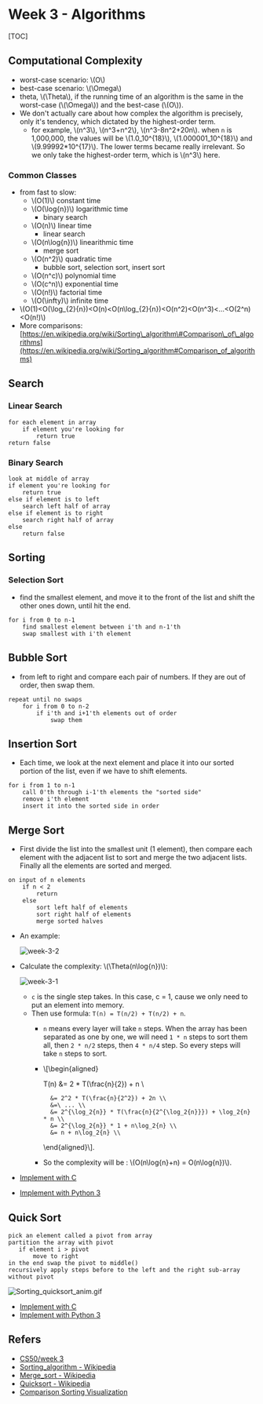 # Week 3 - Algorithms

\[TOC\]

## Computational Complexity

* worst-case scenario: \\(O\\)
* best-case scenario: \\(\Omega\\)
* theta, \\(\Theta\\), if the running time of an algorithm is the same in the worst-case \(\\(\Omega\\)\) and the best-case \(\\(O\\)\).
* We don't actually care about how complex the algorithm is precisely, only it's tendency, which dictated by the highest-order term.
  * for example, \\(n^3\\), \\(n^3+n^2\\), \\(n^3-8n^2+20n\\). when `n` is 1,000,000, the values will be \\(1.0_10^{18}\\), \\(1.000001_10^{18}\\) and \\(9.99992\*10^{17}\\). The lower terms became really irrelevant. So we only take the highest-order term, which is \\(n^3\\) here.

### Common Classes

* from fast to slow:
  * \\(O\(1\)\\) constant time
  * \\(O\(\log{n}\)\\) logarithmic time
    * binary search
  * \\(O\(n\)\\) linear time
    * linear search
  * \\(O\(n\log{n}\)\\) linearithmic time
    * merge sort 
  * \\(O\(n^2\)\\) quadratic time
    * bubble sort, selection sort, insert sort
  * \\(O\(n^c\)\\) polynomial time
  * \\(O\(c^n\)\\) exponential time 
  * \\(O\(n!\)\\) factorial time
  * \\(O\(\infty\)\\) infinite time
* \\(O\(1\)&lt;O\(\log_{2}{n}\)&lt;O\(n\)&lt;O\(n\log_{2}{n}\)&lt;O\(n^2\)&lt;O\(n^3\)&lt;…&lt;O\(2^n\)&lt;O\(n!\)\\)
* More comparisons: [https://en.wikipedia.org/wiki/Sorting\_algorithm\#Comparison\_of\_algorithms](https://en.wikipedia.org/wiki/Sorting_algorithm#Comparison_of_algorithms)

## Search

### Linear Search

```text
for each element in array
    if element you're looking for
        return true
return false
```

### Binary Search

```text
look at middle of array
if element you're looking for
    return true
else if element is to left
    search left half of array
else if element is to right
    search right half of array
else
    return false
```

## Sorting

### Selection Sort

* find the smallest element, and move it to the front of the list and shift the other ones down, until hit the end.

```text
for i from 0 to n-1
    find smallest element between i'th and n-1'th
    swap smallest with i'th element
```

## Bubble Sort

* from left to right and compare each pair of numbers. If they are out of order, then swap them. 

```text
repeat until no swaps
    for i from 0 to n-2
        if i'th and i+1'th elements out of order
            swap them
```

## Insertion Sort

* Each time, we look at the next element and place it into our sorted portion of the list, even if we have to shift elements.

```text
for i from 1 to n-1
    call 0'th through i-1'th elements the "sorted side"
    remove i'th element
    insert it into the sorted side in order
```

## Merge Sort

* First divide the list into the smallest unit \(1 element\), then compare each element with the adjacent list to sort and merge the two adjacent lists. Finally all the elements are sorted and merged.

```text
on input of n elements
    if n < 2
        return
    else
        sort left half of elements
        sort right half of elements
        merge sorted halves
```

* An example:

  ![week-3-2](../.gitbook/assets/week-3-2%20%281%29.gif)

* Calculate the complexity: \\(\Theta\(n\log{n}\)\\):

  ![week-3-1](../.gitbook/assets/week-3-1%20%282%29.png)

  * `c` is the single step takes. In this case, c = 1, cause we only need to put an element into memory. 
  * Then use formula: `T(n) = T(n/2) + T(n/2) + n`. 
    * `n` means every layer will take `n` steps. When the array has been separated as one by one, we will need `1 * n` steps to sort them all, then `2 * n/2` steps, then `4 * n/4` step. So every steps will take `n` steps to sort.
    * \\[\begin{aligned}

        T\(n\) &= 2 \* T\(\frac{n}{2}\) + n \

      ```text
        &= 2^2 * T(\frac{n}{2^2}) + 2n \\
        &=\ ... \\
        &= 2^{\log_2{n}} * T(\frac{n}{2^{\log_2{n}}}) + \log_2{n} * n \\
        &= 2^{\log_2{n}} * 1 + n\log_2{n} \\
        &= n + n\log_2{n} \\
      ```

        \end{aligned}\\].

    * So the complexity will be : \\(O\(n\log{n}+n\) = O\(n\log{n}\)\\).

* [Implement with C](https://gist.github.com/erictt/2c4387dba45586b967ae2efe7bb94bc7)
* [Implement with Python 3](https://gist.github.com/erictt/0438c9db11b3b25f0e24c212d8f3c3b9)

## Quick Sort

```text
pick an element called a pivot from array
partition the array with pivot
   if element i > pivot
       move to right
in the end swap the pivot to middle()
recursively apply steps before to the left and the right sub-array without pivot
```

![Sorting\_quicksort\_anim.gif](https://upload.wikimedia.org/wikipedia/commons/6/6a/Sorting_quicksort_anim.gif)

* [Implement with C](https://gist.github.com/erictt/daede65d8178a93a25a5e52ed07d69aa) 
* [Implement with Python 3](https://gist.github.com/erictt/0438c9db11b3b25f0e24c212d8f3c3b9)

## Refers

* [CS50/week 3](http://docs.cs50.net/2016/fall/notes/3/week3.html)
* [Sorting\_algorithm - Wikipedia](https://en.wikipedia.org/wiki/Sorting_algorithm)
* [Merge\_sort - Wikipedia](https://en.wikipedia.org/wiki/Merge_sort)
* [Quicksort - Wikipedia](https://en.wikipedia.org/wiki/Quicksort)
* [Comparison Sorting Visualization](https://www.cs.usfca.edu/~galles/visualization/ComparisonSort.html)

